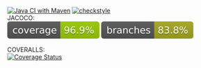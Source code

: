 [![Java CI with Maven](https://github.com/Blueerr/test-mtss/actions/workflows/build.yml/badge.svg)](https://github.com/Blueerr/test-mtss/actions/workflows/build.yml)
[![checkstyle](https://github.com/Blueerr/test-mtss/actions/workflows/checkstyle.yml/badge.svg)](https://github.com/Blueerr/test-mtss/actions/workflows/checkstyle.yml)  
JACOCO:  
![Coverage](.github/badges/jacoco.svg)
![Branches](.github/badges/branches.svg)  

COVERALLS:  
[![Coverage Status](https://coveralls.io/repos/github/Blueerr/test-mtss/badge.svg?branch=develop)](https://coveralls.io/github/Blueerr/test-mtss?branch=develop)  
